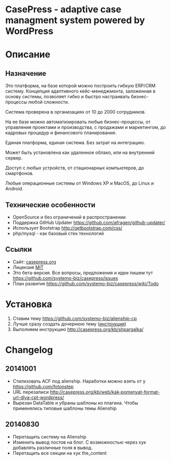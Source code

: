 CasePress - adaptive case managment system powered by WordPress
=========
# Описание

## Назначение

Это платформа, на базе которой можно построить гибкую ERP/CRM систему. Концепция адаптивного кейс-менеджмента, заложенная в основу системы, позволяет гибко и быстро настраивать бизнес-процессы любой сложности.

Система проверена в организациях от 10 до 2000 сотрудников.

На ее базе можно автоматизировать любые бизнес-процессы, от управления проектами и производства, с продажами и маркетингом, до кадровых процедур и финансового планирования.

Единая платформа, единая система. Без затрат на интеграцию.

Может быть установлена как удаленное облако, или на внутренний сервер.

Доступ с любых устройств, от стационарных компьютеров, до смартфонов.

Любые операционные системы от Windows XP и MacOS, до Linux и Android.

## Технические особенности
- OpenSource и без ограничений в распространении
- Поддержка GitHub Updater https://github.com/afragen/github-updater/
- Использует Bootstrap http://getbootstrap.com/css/
- php/mysql - как базовый стек технологий

## Ссылки

- Сайт: [casepress.org](http://casepress.org/)
- Лицензия [MIT](http://ru.wikipedia.org/wiki/%D0%9B%D0%B8%D1%86%D0%B5%D0%BD%D0%B7%D0%B8%D1%8F_MIT)
- Это бета-версия. Все вопросы, предложения и идеи пишем тут https://github.com/systemo-biz/casepress/issues
- План развития https://github.com/systemo-biz/casepress/wiki/Todo

# Установка
1. Ставим тему https://github.com/systemo-biz/alienship-cp
2. Лучше сразу создать дочернюю тему ([инструкция](http://codex.wordpress.org/%D0%94%D0%BE%D1%87%D0%B5%D1%80%D0%BD%D0%B8%D0%B5_%D1%82%D0%B5%D0%BC%D1%8B))
3. Выполняем инструкцию http://casepress.org/kb/shpargalka/


# Changelog

## 20141001
- Стилизовать ACF под alienship. Наработки можно взять от у https://github.com/fotonstep
- URL перезаписи http://casepress.org/kb/web/kak-pomenyat-format-url-dlya-cpt-wordpress/
- Вырезан DataTable и убраны шаблоны из плагина. Чтобы применялись типовые шаблоны темы Alienship


## 20140830
- Перетащить систему на Alienship
- Изменить вывод постов на блог. С возможностью через хук добавлять различные поля в вывод.
- Перетащить все секции на хук the_content
